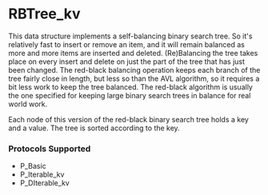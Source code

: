 # RBTree_kv

This data structure implements a self-balancing binary search tree. So it's relatively fast to insert or remove an item, and it will remain balanced as more and more items are inserted and deleted. (Re)Balancing the tree takes place on every insert and delete on just the part of the tree that has just been changed. The red-black balancing operation keeps each branch of the tree fairly close in length, but less so than the AVL algorithm, so it requires a bit less work to keep the tree balanced.  The red-black algorithm is usually the one specified for keeping large binary search trees in balance for real world work.

Each node of this version of the red-black binary search tree holds a key and a value. The tree is sorted according to the key.

### Protocols Supported

- P_Basic
- P_Iterable_kv
- P_DIterable_kv
